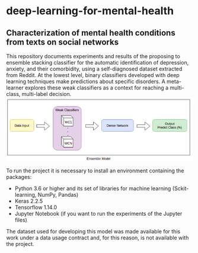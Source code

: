 # deep-learning-for-mental-health
## **Characterization of mental health conditions from texts on social networks** ##

This repository documents experiments and results of the proposing to ensemble stacking classifier for the automatic identification of depression, anxiety, and their comorbidity, using a self-diagnosed dataset extracted from Reddit. At the lowest level, binary classifiers developed with deep learning techniques make predictions about specific disorders. A meta-learner explores these weak classifiers as a context for reaching a multi-class, multi-label decision.
![ilustration.png](https://github.com/borbavanessa/deep-learning-for-mental-health/blob/master/images/ilustration.png)

To run the project it is necessary to install an environment containing the packages:

* Python 3.6 or higher and its set of libraries for machine learning (Sckit-learning, NumPy, Pandas)
* Keras 2.2.5
* Tensorflow 1.14.0
* Jupyter Notebook (if you want to run the experiments of the Jupyter files)

The dataset used for developing this model was made available for this work under a data usage contract and, for this reason, is not available with the project.
